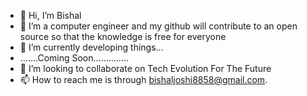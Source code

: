 - 👋 Hi, I’m Bishal
- 👀 I’m a computer engineer and my github will contribute to an open source so that the knowledge is free for everyone
- 🌱 I’m currently developing things...
- .......Coming Soon..............
- 💞️ I’m looking to collaborate on Tech Evolution For The Future
- 📫 How to reach me is through bishaljoshi8858@gmail.com.
<!---
Bishal-joshi/Bishal-joshi is a ✨ special ✨ repository because its `README.md` (this file) appears on your GitHub profile.
You can click the Preview link to take a look at your changes.
--->
